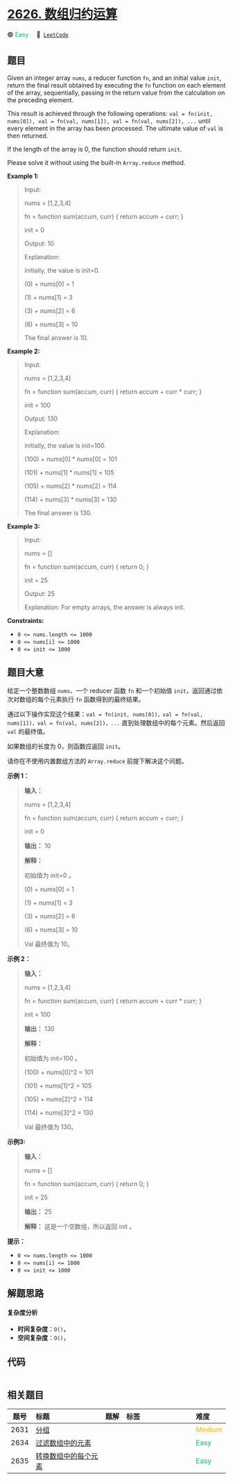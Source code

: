 # [2626. 数组归约运算](https://leetcode.com/problems/array-reduce-transformation)

🟢 <font color=#15bd66>Easy</font>&emsp; 🔗&ensp;[`LeetCode`](https://leetcode.com/problems/array-reduce-transformation)


## 题目

Given an integer array `nums`, a reducer function `fn`, and an initial value
`init`, return the final result obtained by executing the `fn` function on
each element of the array, sequentially, passing in the return value from the
calculation on the preceding element.

This result is achieved through the following operations: `val = fn(init,
nums[0]), val = fn(val, nums[1]), val = fn(val, nums[2]), ...` until every
element in the array has been processed. The ultimate value of `val` is then
returned.

If the length of the array is 0, the function should return `init`.

Please solve it without using the built-in `Array.reduce` method.



**Example 1:**

> Input: 
> 
> nums = [1,2,3,4]
> 
> fn = function sum(accum, curr) { return accum + curr; }
> 
> init = 0
> 
> Output: 10
> 
> Explanation:
> 
> initially, the value is init=0.
> 
> (0) + nums[0] = 1
> 
> (1) + nums[1] = 3
> 
> (3) + nums[2] = 6
> 
> (6) + nums[3] = 10
> 
> The final answer is 10.

**Example 2:**

> Input: 
> 
> nums = [1,2,3,4]
> 
> fn = function sum(accum, curr) { return accum + curr * curr; }
> 
> init = 100
> 
> Output: 130
> 
> Explanation:
> 
> initially, the value is init=100.
> 
> (100) + nums[0] * nums[0] = 101
> 
> (101) + nums[1] * nums[1] = 105
> 
> (105) + nums[2] * nums[2] = 114
> 
> (114) + nums[3] * nums[3] = 130
> 
> The final answer is 130.

**Example 3:**

> Input: 
> 
> nums = []
> 
> fn = function sum(accum, curr) { return 0; }
> 
> init = 25
> 
> Output: 25
> 
> Explanation: For empty arrays, the answer is always init.

**Constraints:**

  * `0 <= nums.length <= 1000`
  * `0 <= nums[i] <= 1000`
  * `0 <= init <= 1000`


## 题目大意

给定一个整数数组 `nums`、一个 reducer 函数 `fn` 和一个初始值 `init`，返回通过依次对数组的每个元素执行 `fn`
函数得到的最终结果。

通过以下操作实现这个结果：`val = fn(init, nums[0])，val = fn(val, nums[1])，val = fn(val,
nums[2])，...` 直到处理数组中的每个元素。然后返回 `val` 的最终值。

如果数组的长度为 0，则函数应返回 `init`。

请你在不使用内置数组方法的 `Array.reduce` 前提下解决这个问题。



**示例 1：**

> 
> 
> 
> 
> 
> **输入：**
> 
> nums = [1,2,3,4]
> 
> fn = function sum(accum, curr) { return accum + curr; }
> 
> init = 0
> 
> **输出：** 10
> 
> **解释：**
> 
> 初始值为 init=0 。
> 
> (0) + nums[0] = 1
> 
> (1) + nums[1] = 3
> 
> (3) + nums[2] = 6
> 
> (6) + nums[3] = 10
> 
> Val 最终值为 10。
> 
> 

**示例 2：**

> 
> 
> 
> 
> 
> **输入：** 
> 
> nums = [1,2,3,4]
> 
> fn = function sum(accum, curr) { return accum + curr * curr; }
> 
> init = 100
> 
> **输出：** 130
> 
> **解释：**
> 
> 初始值为 init=100 。
> 
> (100) + nums[0]^2 = 101
> 
> (101) + nums[1]^2 = 105
> 
> (105) + nums[2]^2 = 114
> 
> (114) + nums[3]^2 = 130
> 
> Val 最终值为 130。
> 
> 

**示例3:**

> 
> 
> 
> 
> 
> **输入：** 
> 
> nums = []
> 
> fn = function sum(accum, curr) { return 0; }
> 
> init = 25
> 
> **输出：** 25
> 
> **解释：** 这是一个空数组，所以返回 init 。
> 
> 



**提示：**

  * `0 <= nums.length <= 1000`
  * `0 <= nums[i] <= 1000`
  * `0 <= init <= 1000`


## 解题思路

#### 复杂度分析

- **时间复杂度**：`O()`，
- **空间复杂度**：`O()`，

## 代码

```javascript

```

## 相关题目

| 题号 | 标题 | 题解 | 标签 | 难度 |
| :------: | :------ | :------: | :------ | :------ |
| 2631 | [分组](https://leetcode.com/problems/group-by) |  |  | <font color=#ffb800>Medium</font> |
| 2634 | [过滤数组中的元素](https://leetcode.com/problems/filter-elements-from-array) |  |  | <font color=#15bd66>Easy</font> |
| 2635 | [转换数组中的每个元素](https://leetcode.com/problems/apply-transform-over-each-element-in-array) |  |  | <font color=#15bd66>Easy</font> |

<style>
.blue {
    background-color: #096dd9;
    padding: 0.25rem 0.5rem;
    margin: 0;
    font-size: 0.85em;
    border-radius: 3px;
    color: white;
    font-weight: 500;
}
table th:first-of-type { width: 10%; }
table th:nth-of-type(2) { width: 35%; }
table th:nth-of-type(3) { width: 10%; }
table th:nth-of-type(4) { width: 35%; }
table th:nth-of-type(5) { width: 10%; }
</style>
